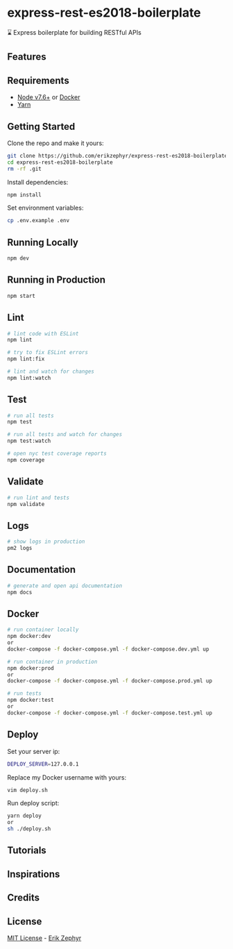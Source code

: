 # express-rest-es2018-boilerplate
⌛️ Express boilerplate for building RESTful APIs

## Features


## Requirements

 - [Node v7.6+](https://nodejs.org/en/download/current/) or [Docker](https://www.docker.com/)
 - [Yarn](https://yarnpkg.com/en/docs/install)

## Getting Started

Clone the repo and make it yours:

```bash
git clone https://github.com/erikzephyr/express-rest-es2018-boilerplate
cd express-rest-es2018-boilerplate
rm -rf .git
```

Install dependencies:

```bash
npm install
```

Set environment variables:

```bash
cp .env.example .env
```


## Running Locally

```bash
npm dev
```

## Running in Production

```bash
npm start
```

## Lint

```bash
# lint code with ESLint
npm lint

# try to fix ESLint errors
npm lint:fix

# lint and watch for changes
npm lint:watch
```

## Test

```bash
# run all tests
npm test

# run all tests and watch for changes
npm test:watch

# open nyc test coverage reports
npm coverage
```

## Validate

```bash
# run lint and tests
npm validate
```

## Logs

```bash
# show logs in production
pm2 logs
```

## Documentation

```bash
# generate and open api documentation
npm docs
```

## Docker

```bash
# run container locally
npm docker:dev
or
docker-compose -f docker-compose.yml -f docker-compose.dev.yml up

# run container in production
npm docker:prod
or
docker-compose -f docker-compose.yml -f docker-compose.prod.yml up

# run tests
npm docker:test
or
docker-compose -f docker-compose.yml -f docker-compose.test.yml up
```

## Deploy

Set your server ip:

```bash
DEPLOY_SERVER=127.0.0.1
```

Replace my Docker username with yours:

```bash
vim deploy.sh
```

Run deploy script:

```bash
yarn deploy
or
sh ./deploy.sh
```

## Tutorials

## Inspirations

## Credits

## License

[MIT License](README.md) - [Erik Zephyr](https://github.com/erikzephyr)